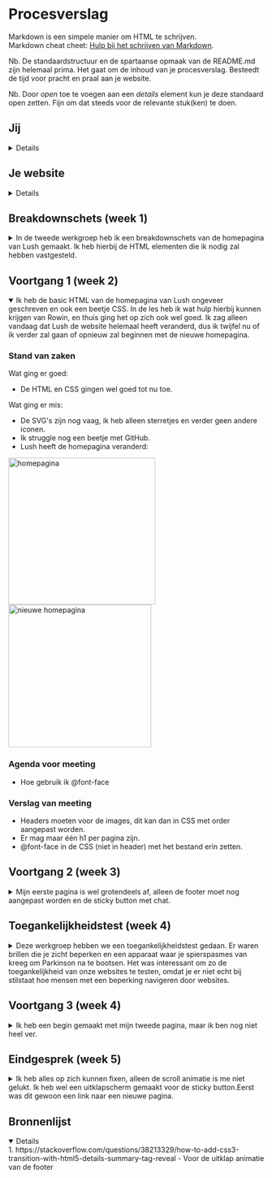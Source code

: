 # Procesverslag
Markdown is een simpele manier om HTML te schrijven.  
Markdown cheat cheet: [Hulp bij het schrijven van Markdown](https://github.com/adam-p/markdown-here/wiki/Markdown-Cheatsheet).

Nb. De standaardstructuur en de spartaanse opmaak van de README.md zijn helemaal prima. Het gaat om de inhoud van je procesverslag. Besteedt de tijd voor pracht en praal aan je website.

Nb. Door *open* toe te voegen aan een *details* element kun je deze standaard open zetten. Fijn om dat steeds voor de relevante stuk(ken) te doen.





## Jij

<details>

### Auteur:
Jinke Mooy

#### Je startniveau:
Blauw

#### Je focus:
Surface plane
 
</details>





## Je website

<details>

### Je opdracht:
https://www.lush.com/uk/en

#### Screenshot(s) van de eerste pagina (small screen): 
Welcome to our fresh new look | Lush Fresh Handmade Cosmetics
<img width="289" alt="homepagina" src="https://user-images.githubusercontent.com/94449426/143576893-e94c9b97-a737-4dde-9bb1-70d61217f3f4.png">


#### Screenshot(s) van de tweede pagina (small screen):
Christmas Gifts 2021 | Lush Fresh Handmade Cosmetics
<img width="289" alt="productpagina" src="https://user-images.githubusercontent.com/94449426/143576944-ee1023bc-eff9-4c48-ba82-d8cd95bb49ed.png">

 
</details>



## Breakdownschets (week 1)

<details>
<summary>In de tweede werkgroep heb ik een breakdownschets van de homepagina van Lush gemaakt. Ik heb hierbij de HTML elementen die ik nodig zal hebben vastgesteld.</summary>

### de hele pagina: 
![iPhone 12 Pro Max – 1](https://user-images.githubusercontent.com/94449426/143577103-e67baec6-292f-4124-9406-d7ee8e1febab.png)

</details>





## Voortgang 1 (week 2)

<details open>
<summary>Ik heb de basic HTML van de homepagina van Lush ongeveer geschreven en ook een beetje CSS. In de les heb ik wat hulp hierbij kunnen krijgen van Rowin, en thuis ging het op zich ook wel goed. Ik zag alleen vandaag dat Lush de website helemaal heeft veranderd, dus ik twijfel nu of ik verder zal gaan of opnieuw zal beginnen met de nieuwe homepagina.</summary>

### Stand van zaken
Wat ging er goed:
 - De HTML en CSS gingen wel goed tot nu toe.
 
 Wat ging er mis:
 - De SVG's zijn nog vaag, ik heb alleen sterretjes en verder geen andere iconen.
 - Ik struggle nog een beetje met GitHub.
 - Lush heeft de homepagina veranderd:
<img width="289" alt="homepagina" src="https://user-images.githubusercontent.com/94449426/143577708-bd1a235a-409a-484f-b868-b3ce5abafad3.png">
<img width="281" alt="nieuwe homepagina" src="https://user-images.githubusercontent.com/94449426/143577718-3528e7e1-5116-4aaa-bec2-c12bebce16a5.png">



### Agenda voor meeting
- Hoe gebruik ik @font-face

### Verslag van meeting
- Headers moeten voor de images, dit kan dan in CSS met order aangepast worden.
- Er mag maar één h1 per pagina zijn.
- @font-face in de CSS (niet in header) met het bestand erin zetten.

</details>





## Voortgang 2 (week 3)

<details>
<summary>Mijn eerste pagina is wel grotendeels af, alleen de footer moet nog aangepast worden en de sticky button met chat.</summary>

### Stand van zaken
Na de voortgang moest ik eigenlijk weer heel veel veranderen omdat ik vaak position: absoluut had gebruikt, en de 2e pagina moet ik nog mee beginnen.


### Agenda voor meeting
- 

### Verslag van meeting
- Geen position absolute gebruiken en dingen met margin verplaatsen, maar gewoon flexbox enzo
- Het font moet nog ff gefixt worden
- De img en svg's in de header kunnen in een nav en uit de section
</details>





## Toegankelijkheidstest (week 4)

<details>
<summary>Deze werkgroep hebben we een toegankelijkheidstest gedaan. Er waren brillen die je zicht beperken en een apparaat waar je spierspasmes van kreeg om Parkinson na te bootsen. Het was interessant om zo de toegankelijkheid van onze websites te testen, omdat je er niet echt bij stilstaat hoe mensen met een beperking navigeren door websites.</summary>

### Bevindingen

#### Voice-Over
Ik vond het erg verwarrend om Voice-Over alleen al in te stellen, verder ging het bedienen op de website wel oke. De controls waren even wennen, maar het was wel duidelijk welke elementen geselecteerd waren.


#### Parkinson/spierspasmes
Dit was echt intens! Ik kon niet eens goed scrollen en ik klikte ook allemaal dingen aan die ik niet wilde. Lijkt me echt heel lastig om hier dagelijks mee te moeten handelen, en ik begrijp nu ook beter hoe belangrijk de toegankelijkheid van je website kan zijn.


</details>





## Voortgang 3 (week 4)

<details>
<summary>Ik heb een begin gemaakt met mijn tweede pagina, maar ik ben nog niet heel ver.</summary>

### Stand van zaken
Ik vind Github nog steeds best wel lastig, ik heb de namen van mijn mapjes van de images veranderd, maar nu kan ik dit niet in Github veranderen, of ik moet de hele map er opnieuw in zetten maar dat lukt niet in 1 keer want je kan maar 100 bestanden tegelijk erop zetten.


### Agenda voor meeting
- Ik wil weten of ik voor de tweede pagina voor de body een class mag gebruiken i.v.m. de styling.
- Ik wil ook weten of onderwerpen van de surface plane die al in mijn website zitten ook meetellen of dat ik er dan nog 5 extra moet.


### Verslag van meeting
- Ik kan een class gebruiken voor de tweede pagina voor de styling in css.
- Goed kijken naar de surface plane onderwerpen die ik wil toevoegen.
- De onderwerpen van surface plane die al in de website zelf zitten tellen mee.
- Ik moet nog een main en footer toevoegen in HTML om het meer semantisch correct te maken.

</details>





## Eindgesprek (week 5)

<details>
<summary>Ik heb alles op zich kunnen fixen, alleen de scroll animatie is me niet gelukt. Ik heb wel een uitklapscherm gemaakt voor de sticky button.Eerst was dit gewoon een link naar een nieuwe pagina.</summary>

### Stand van zaken
Wat ging goed:
- Ik ben heel blij met het uitklapscherm, ik dacht dat dit heel moeilijk zou zijn, maar op zich ging het wel met javascript.
- Ik heb nu Github Desktop en dit maakt het makkelijker om mijn bestanden te updaten.
Wat kon beter:
- Als ik iets beter had gepland was het minder stressvol geweest.
- De filter en sorteer buttons zijn nog niet helemaal goed gelukt.

### Screenshot(s)

hier screenshot(s) van je eindresultaat


</details>





## Bronnenlijst

<details open>
1. https://stackoverflow.com/questions/38213329/how-to-add-css3-transition-with-html5-details-summary-tag-reveal - Voor de uitklap animatie van de footer

</details>
